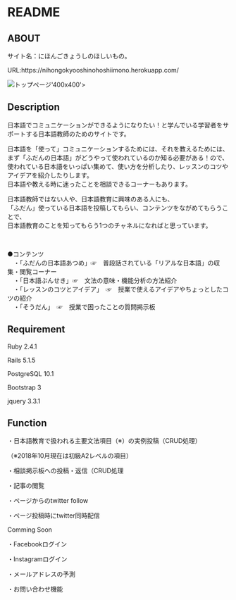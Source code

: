 # README

<h2>ABOUT</h2>
<p>サイト名：にほんごきょうしのほしいもの。</p>
<p>URL:https://nihongokyooshinohoshiimono.herokuapp.com/</p>
<img src="topscreen.png" alt="トップページ" title="トップイメージ", :size =>'400x400'>


<h2>Description</h2>
<p>日本語でコミュニケーションができるようになりたい！と学んでいる学習者をサポートする日本語教師のためのサイトです。
<p>日本語を「使って」コミュニケーションするためには、それを教えるためには、
<br>まず「ふだんの日本語」がどうやって使われているのか知る必要がある！ので、
<br> 使われている日本語をいっぱい集めて、使い方を分析したり、レッスンのコツやアイデアを紹介したりします。
<br>日本語や教える時に迷ったことを相談できるコーナーもあります。</p>

<p>日本語教師ではない人や、日本語教育に興味のある人にも、
<br>「ふだん」使っている日本語を投稿してもらい、コンテンツをながめてもらうことで、
<br>日本語教育のことを知ってもらう1つのチャネルになればと思っています。</p>
<br>
<p>●コンテンツ
<br>　・「ふだんの日本語あつめ」☞　普段話されている「リアルな日本語」の収集・閲覧コーナー
<br>　・「日本語ぶんせき」☞　文法の意味・機能分析の方法紹介
<br>　・「レッスンのコツとアイデア」　☞　授業で使えるアイデアやちょっとしたコツの紹介
<br>　・「そうだん」　☞　授業で困ったことの質問掲示板</p>


<h2>Requirement</h2>
<p>Ruby 2.4.1</p>
<p>Rails 5.1.5</p>
<p>PostgreSQL 10.1</p>
<p>Bootstrap 3</p>
<p>jquery 3.3.1</p>

<h2>Function</h2>
<p>・日本語教育で扱われる主要文法項目（※）の実例投稿（CRUD処理）</p>
<p> （※2018年10月現在は初級A2レベルの項目）</p>
<p>・相談掲示板への投稿・返信（CRUD処理</p>
<p>・記事の閲覧</p>
<p>・ページからのtwitter follow</p>
<p>・ページ投稿時にtwitter同時配信</p>

<p>Comming Soon</p>
<p>・Facebookログイン</p>
<p>・Instagramログイン</p>
<p>・メールアドレスの予測</p>
<p>・お問い合わせ機能</p>


<!--* Ruby version-->

<!--* System dependencies-->

<!--* Configuration-->

<!--* Database creation-->

<!--* Database initialization-->

<!--* How to run the test suite-->

<!--* Services (job queues, cache servers, search engines, etc.)-->

<!--* Deployment instructions-->

<!--* ...-->
